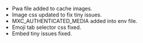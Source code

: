 - Pwa file added to cache images.
- Image css updated to fix tiny issues.
- MXC_AUTHENTICATED_MEDIA added into env file.
- Emoji tab selector css fixed.
- Embed tiny issues fixed.
